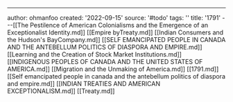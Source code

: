 ---
author: ohmanfoo
created: '2022-09-15'
source: '#todo'
tags: ''
title: '1791'
---[[The Pestilence of American Colonialisms and the Emergence of an Exceptionalist Identity.md]]
[[Empire byTreaty.md]]
[[Indian Consumers and the Hudson's BayCompany.md]]
[[SELF EMANCIPATED PEOPLE IN CANADA AND THE ANTEBELLUM POLITICS OF DIASPORA AND EMPIRE.md]]
[[Learning and the Creation of Stock Market Institutions.md]]
[[INDIGENOUS PEOPLES OF CANADA AND THE UNITED STATES OF AMERICA.md]]
[[Migration and the Unmaking of America.md]]
[[1791.md]]
[[Self emancipated people in canada and the antebellum politics of diaspora and empire.md]]
[[INDIAN TREATIES AND AMERICAN EXCEPTIONALISM.md]]
[[Treaty.md]]
